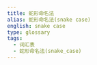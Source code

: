 ```yaml
---
title: 蛇形命名法
alias: 蛇形命名法(snake case)
english: snake case
type: glossary
tags:
  - 词汇表
  - 蛇形命名法(snake_case)
---
```

